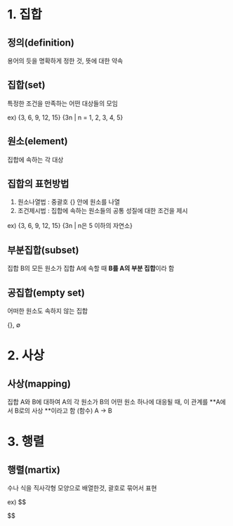 # 1. 집합

## 정의(definition)

용어의 듯을 명확하게 정한 것, 뜻에 대한 약속



## 집합(set)

특정한 조건을 만족하는 어떤 대상들의 모임

ex)  {3, 6, 9, 12, 15} {3n | n = 1, 2, 3, 4, 5}



## 원소(element)

집합에 속하는 각 대상



## 집합의 표헌방법

1. 원소나열법 : 중괄호 {} 안에 원소를 나열
2. 조건제시법 : 집합에 속하는 원소들의 공통 성질에 대한 조건을 제시

ex) {3, 6, 9, 12, 15} {3n | n은 5 이하의 자연소}



## 부분집합(subset)

집합 B의 모든 원소가 집합 A에 속할 때 **B를 A의 부분 집합**이라 함 



## 공집합(empty set)

어떠한 원소도 속하지 않는 집합

{}, ∅



# 2. 사상

## 사상(mapping)

집합 A와 B에 대하여 A의 각 원소가 B의 어떤 원소 하나에 대응될 때, 이 관계를 **A에서 B로의 사상 **이라고 함 (함수) A -> B 



# 3. 행렬

## 행렬(martix)

수나 식을 직사각형 모양으로 배열한것, 괄호로 묶어서 표현

ex)
$$

$$




